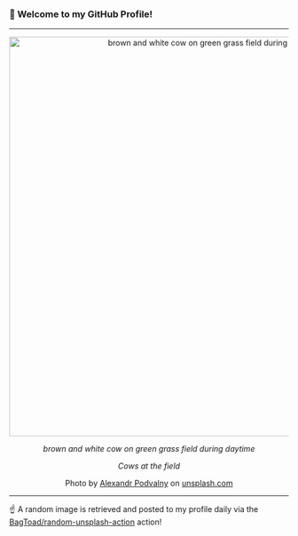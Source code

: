 ### 👋 Welcome to my GitHub Profile!

----

<div align="center">
  <img width="720" src="https://images.unsplash.com/photo-1620123357390-86c161acbb7e?crop=entropy&cs=tinysrgb&fit=max&fm=jpg&ixid=M3w1NTI0OTR8MHwxfHJhbmRvbXx8fHx8fHx8fDE3NDE5MzI3ODJ8&ixlib=rb-4.0.3&q=80&w=1080" alt="brown and white cow on green grass field during daytime">
  
  <em>brown and white cow on green grass field during daytime</em>
  
  <em>Cows at the field</em>
  
  Photo by [Alexandr Podvalny](https://visionpic.net/) on [unsplash.com](https://unsplash.com/)
</div>

----

☝️ A random image is retrieved and posted to my profile daily via the [BagToad/random-unsplash-action](https://github.com/BagToad/random-unsplash-action) action!
